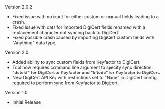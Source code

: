 Version 2.0.2
- Fixed issue with no input for either custom or manual fields leading to a crash.
- Fixed issue with data for imported DigiCert fields renamed with a replacement character not syncing back to DigiCert.
- Fixed possible crash caused by importing DigiCert custom fields with "Anything" data type.

Version 2.0

- Added ability to sync custom fields from Keyfactor to DigiCert.
- Tool now requires command line argument to specify sync direction: "dctokf" for DigiCert to Keyfactor and "kftodc" for Keyfactor to DigiCert.
- New DigiCert API Key with restrictions set to "None" in DigiCert config required to perform sync from Keyfactor to Digicert.

Version 1.0

- Initial Release
